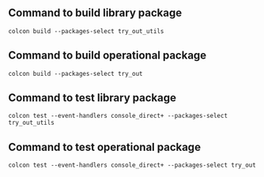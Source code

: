 ## Command to build library package
``` colcon build --packages-select try_out_utils ```

## Command to build operational package
``` colcon build --packages-select try_out ```

## Command to test library package
``` colcon test --event-handlers console_direct+ --packages-select try_out_utils ```

## Command to test operational package
``` colcon test --event-handlers console_direct+ --packages-select try_out ```

